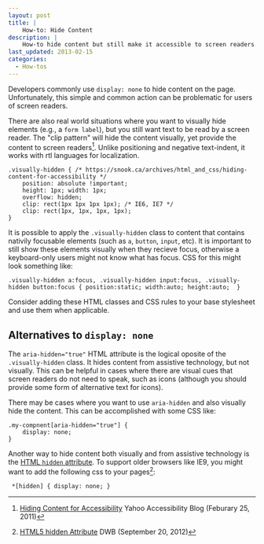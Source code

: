```yaml
---
layout: post
title: |
    How-to: Hide Content
description: |
    How-to hide content but still make it accessible to screen readers.
last_updated: 2013-02-15
categories:
  - How-tos
---
```


Developers commonly use `display: none` to hide content on the page. Unfortunately, this simple and common action can be problematic for users of screen readers.

There are also real world situations where you want to visually hide elements (e.g., a `form label`), but you still want text to be read by a screen reader. The "clip pattern" will hide the content visually, yet provide the content to screen readers[^clip]. Unlike positioning and negative text-indent, it works with rtl languages for localization.

    .visually-hidden { /* https://snook.ca/archives/html_and_css/hiding-content-for-accessibility */
        position: absolute !important;
        height: 1px; width: 1px; 
        overflow: hidden;
        clip: rect(1px 1px 1px 1px); /* IE6, IE7 */
        clip: rect(1px, 1px, 1px, 1px);
    }
    
It is possible to apply the `.visually-hidden` class to content that contains nativily focusable elements (such as `a`, `button`, `input`, etc). It is important to still show these elements visually when they recieve focus, otherwise a keyboard-only users might not know what has focus. CSS for this might look something like:

    .visually-hidden a:focus, .visually-hidden input:focus, .visually-hidden button:focus { position:static; width:auto; height:auto;  }

Consider adding these HTML classes and CSS rules to your base stylesheet and use them when applicable.

## Alternatives to `display: none`

The `aria-hidden="true"` HTML attribute is the logical oposite of the `.visually-hidden` class. It hides content from assistive technology, but not visually. This can be helpful in cases where there are visual cues that screen readers do not need to speak, such as icons (although you should provide some form of alternative text for icons).

There may be cases where you want to use `aria-hidden` and also visually hide the content. This can be accomplished with some CSS like:

    .my-compnent[aria-hidden="true"] { 
        display: none; 
    }
    
 Another way to hide content both visually and from assistive technology is the [HTML `hidden` attribute](https://html.spec.whatwg.org/multipage/interaction.html#the-hidden-attribute). To support older browsers like IE9, you might want to add the following css to your pages[^hidden]:
 
     *[hidden] { display: none; }
    

[^clip]: [Hiding Content for Accessibility](https://snook.ca/archives/html_and_css/hiding-content-for-accessibility) Yahoo Accessibility Blog  (Feburary 25, 2011)
[^hidden]: [HTML5 hidden Attribute](https://davidwalsh.name/html5-hidden) DWB (September 20, 2012)

